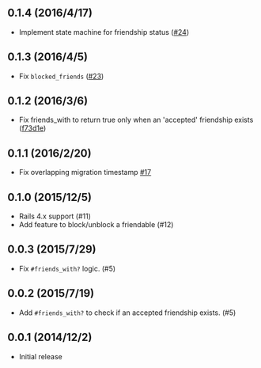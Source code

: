 ## 0.1.4 (2016/4/17)

* Implement state machine for friendship status ([#24](https://github.com/sungwoncho/has_friendship/pull/24))

## 0.1.3 (2016/4/5)

* Fix `blocked_friends` ([#23](https://github.com/sungwoncho/has_friendship/pull/23))

## 0.1.2 (2016/3/6)

* Fix friends_with to return true only when an 'accepted' friendship exists ([f73d1e](https://github.com/sungwoncho/has_friendship/commit/f73d1ef2149c06135f99e0ec18457c5aa9dd85a1))

## 0.1.1 (2016/2/20)

* Fix overlapping migration timestamp [#17](https://github.com/sungwoncho/has_friendship/pull/17)

## 0.1.0 (2015/12/5)

* Rails 4.x support (#11)
* Add feature to block/unblock a friendable (#12)

## 0.0.3 (2015/7/29)

* Fix `#friends_with?` logic. (#5)

## 0.0.2 (2015/7/19)

* Add `#friends_with?` to check if an accepted friendship exists. (#5)

## 0.0.1 (2014/12/2)

* Initial release
